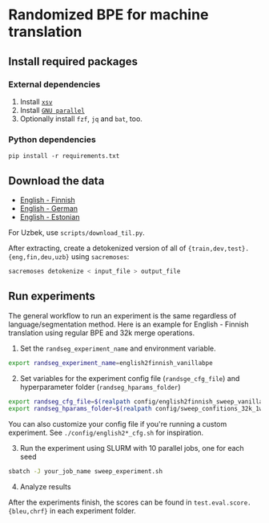 # Randomized BPE for machine translation

## Install required packages

### External dependencies
1. Install [`xsv`](https://github.com/BurntSushi/xsv)
2. Install [`GNU parallel`](https://www.gnu.org/software/parallel/)
3. Optionally install `fzf`, `jq` and `bat`, too.

### Python dependencies
`pip install -r requirements.txt`

## Download the data
- [English - Finnish](https://drive.google.com/file/d/1J7uX5TQ2ivMowLWFmZrYrtJ47DeEWG2Q/view?usp=sharing)
- [English - German](https://drive.google.com/file/d/1BxaHJGkJ4vRFuhPno3DMtcVWBI4aC8bh/view?usp=sharing)
- [English - Estonian](https://drive.google.com/file/d/1Z9azC-FGJABmxTo29P46BhwNsCbaRu9P/view?usp=sharing)

For Uzbek, use `scripts/download_til.py`.

After extracting, create a detokenized version of all of `{train,dev,test}.{eng,fin,deu,uzb}` using `sacremoses`:

```bash
sacremoses detokenize < input_file > output_file
```
## Run experiments

The general workflow to run an experiment is the same regardless of language/segmentation method.
Here is an example for English - Finnish translation using regular BPE and 32k merge operations.

1. Set the `randseg_experiment_name` and environment variable. 

```bash
export randseg_experiment_name=english2finnish_vanillabpe
```

2. Set variables for the experiment config file (`randsge_cfg_file`) and hyperparameter folder (`randseg_hparams_folder`)

```bash
export randseg_cfg_file=$(realpath config/english2finnish_sweep_vanillabpe_cfg.sh)
export randseg_hparams_folder=$(realpath config/sweep_confitions_32k_1worker)
```

You can also customize your config file if you're running a custom experiment. See `./config/english2*_cfg.sh` for inspiration.

3. Run the experiment using SLURM with 10 parallel jobs, one for each seed

```bash
sbatch -J your_job_name sweep_experiment.sh
```

4. Analyze results

After the experiments finish, the scores can be found in `test.eval.score.{bleu,chrf}` in each experiment folder.
